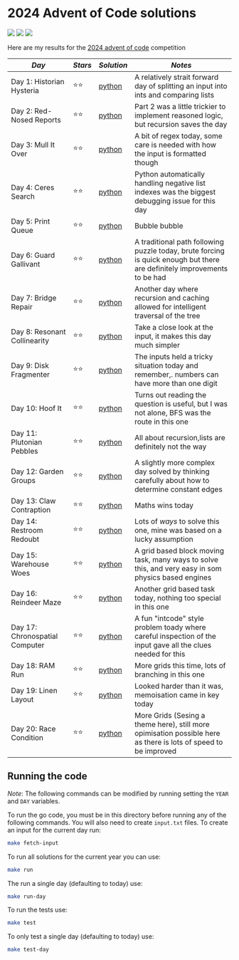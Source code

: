 # 2024 Advent of Code solutions

![](https://img.shields.io/badge/tests%20passed%20🐍-40/40-success)
![](https://img.shields.io/badge/stars%20⭐-36-yellow)
![](https://img.shields.io/badge/days%20completed-18-red)

Here are my results for the [2024 advent of code](https://adventofcode.com/2024) competition

| _Day_                          | _Stars_ | _Solution_       | _Notes_                                                                                                                  |
| ------------------------------ | ------- | ---------------- | ------------------------------------------------------------------------------------------------------------------------ |
| Day 1: Historian Hysteria      | ⭐⭐    | [python](day01/) | A relatively strait forward day of splitting an input into ints and comparing lists                                      |
| Day 2: Red-Nosed Reports       | ⭐⭐    | [python](day02/) | Part 2 was a little trickier to implement reasoned logic, but recursion saves the day                                    |
| Day 3: Mull It Over            | ⭐⭐    | [python](day03/) | A bit of regex today, some care is needed with how the input is formatted though                                         |
| Day 4: Ceres Search            | ⭐⭐    | [python](day04/) | Python automatically handling negative list indexes was the biggest debugging issue for this day                         |
| Day 5: Print Queue             | ⭐⭐    | [python](day05/) | Bubble bubble                                                                                                            |
| Day 6: Guard Gallivant         | ⭐⭐    | [python](day06/) | A traditional path following puzzle today, brute forcing is quick enough but there are definitely improvements to be had |
| Day 7: Bridge Repair           | ⭐⭐    | [python](day07/) | Another day where recursion and caching allowed for intelligent traversal of the tree                                    |
| Day 8: Resonant Collinearity   | ⭐⭐    | [python](day08/) | Take a close look at the input, it makes this day much simpler                                                           |
| Day 9: Disk Fragmenter         | ⭐⭐    | [python](day09/) | The inputs held a tricky situation today and remember,. numbers can have more than one digit                             |
| Day 10: Hoof It                | ⭐⭐    | [python](day10/) | Turns out reading the question is useful, but I was not alone, BFS was the route in this one                             |
| Day 11: Plutonian Pebbles      | ⭐⭐    | [python](day11/) | All about recursion,lists are definitely not the way                                                                     |
| Day 12: Garden Groups          | ⭐⭐    | [python](day12/) | A slightly more complex day solved by thinking carefully about how to determine constant edges                           |
| Day 13: Claw Contraption       | ⭐⭐    | [python](day13/) | Maths wins today                                                                                                         |
| Day 14: Restroom Redoubt       | ⭐⭐    | [python](day14/) | Lots of _ways_ to solve this one, mine was based on a lucky assumption                                                   |
| Day 15: Warehouse Woes         | ⭐⭐    | [python](day15/) | A grid based block moving task, many ways to solve this, and very easy in som physics based engines                      |
| Day 16: Reindeer Maze          | ⭐⭐    | [python](day16/) | Another grid based task today, nothing too special in this one                                                           |
| Day 17: Chronospatial Computer | ⭐⭐    | [python](day17/) | A fun "intcode" style problem toady where careful inspection of the input gave all the clues needed for this             |
| Day 18: RAM Run                | ⭐⭐    | [python](day18/) | More grids this time, lots of branching in this one                                                                      |
| Day 19: Linen Layout           | ⭐⭐    | [python](day19/) | Looked harder than it was, memoisation came in key today                                                                 |
| Day 20: Race Condition         | ⭐⭐    | [python](day20/) | More Grids (Sesing a theme here), still more opimisation possible here as there is lots of speed to be improved          |

## Running the code

_Note_: The following commands can be modified by running setting the `YEAR` and `DAY` variables.

To run the go code, you must be in this directory before running any of the following commands. You will also need to create `input.txt` files. To create an input for the current day run:

```bash
make fetch-input
```

To run all solutions for the current year you can use:

```bash
make run
```

The run a single day (defaulting to today) use:

```bash
make run-day
```

To run the tests use:

```bash
make test
```

To only test a single day (defaulting to today) use:

```bash
make test-day
```
